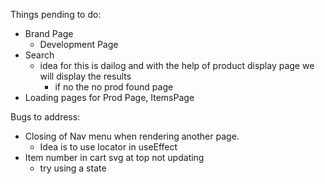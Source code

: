Things pending to do:

- Brand Page
  - Development Page
- Search
  - idea for this is dailog and with the help of product display page we will display the results
    - if no the no prod found page
- Loading pages for Prod Page, ItemsPage

Bugs to address:

- Closing of Nav menu when rendering another page.
  - Idea is to use locator in useEffect
- Item number in cart svg at top not updating
  - try using a state
